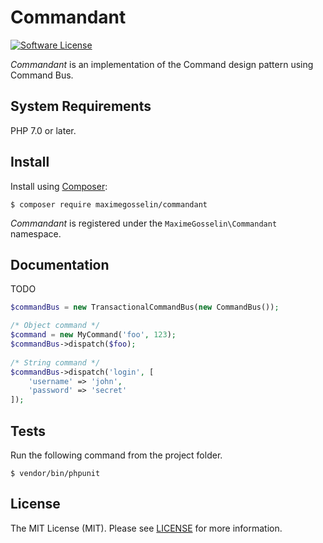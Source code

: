 # Commandant

[![Software License](https://img.shields.io/badge/license-MIT-blue.svg)](LICENSE)

*Commandant* is an implementation of the Command design pattern using Command Bus.


## System Requirements

PHP 7.0 or later.


## Install

Install using [Composer](https://getcomposer.org/):

```
$ composer require maximegosselin/commandant
```

*Commandant* is registered under the `MaximeGosselin\Commandant` namespace.


## Documentation

TODO

```php
$commandBus = new TransactionalCommandBus(new CommandBus());

/* Object command */
$command = new MyCommand('foo', 123);
$commandBus->dispatch($foo);
 
/* String command */ 
$commandBus->dispatch('login', [
    'username' => 'john',
    'password' => 'secret'
]);
```

## Tests

Run the following command from the project folder.
```
$ vendor/bin/phpunit
```


## License

The MIT License (MIT). Please see [LICENSE](LICENSE) for more information.
